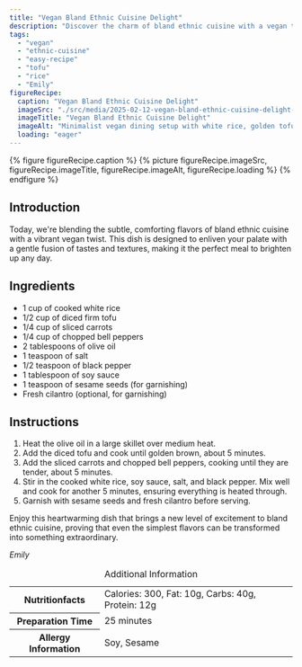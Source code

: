 ```yaml
---
title: "Vegan Bland Ethnic Cuisine Delight"
description: "Discover the charm of bland ethnic cuisine with a vegan twist. This simple yet delicious recipe combines tofu, vegetables, and rice, seasoned with soy and sesame for a warming meal."
tags:
  - "vegan"
  - "ethnic-cuisine"
  - "easy-recipe"
  - "tofu"
  - "rice"
  - "Emily"
figureRecipe: 
  caption: "Vegan Bland Ethnic Cuisine Delight"
  imageSrc: "./src/media/2025-02-12-vegan-bland-ethnic-cuisine-delight-6534.png"
  imageTitle: "Vegan Bland Ethnic Cuisine Delight"
  imageAlt: "Minimalist vegan dining setup with white rice, golden tofu, carrots, bell peppers, garnished with sesame seeds and cilantro, highlighted by natural light."
  loading: "eager"
---
```


{% figure figureRecipe.caption %}
{% picture figureRecipe.imageSrc, figureRecipe.imageTitle, figureRecipe.imageAlt, figureRecipe.loading %}
{% endfigure %}

## Introduction

Today, we're blending the subtle, comforting flavors of bland ethnic cuisine with a vibrant vegan twist. This dish is designed to enliven your palate with a gentle fusion of tastes and textures, making it the perfect meal to brighten up any day.

## Ingredients

- 1 cup of cooked white rice
- 1/2 cup of diced firm tofu
- 1/4 cup of sliced carrots
- 1/4 cup of chopped bell peppers
- 2 tablespoons of olive oil
- 1 teaspoon of salt
- 1/2 teaspoon of black pepper
- 1 tablespoon of soy sauce
- 1 teaspoon of sesame seeds (for garnishing)
- Fresh cilantro (optional, for garnishing)

## Instructions

1. Heat the olive oil in a large skillet over medium heat.
2. Add the diced tofu and cook until golden brown, about 5 minutes.
3. Add the sliced carrots and chopped bell peppers, cooking until they are tender, about 5 minutes.
4. Stir in the cooked white rice, soy sauce, salt, and black pepper. Mix well and cook for another 5 minutes, ensuring everything is heated through.
5. Garnish with sesame seeds and fresh cilantro before serving.

Enjoy this heartwarming dish that brings a new level of excitement to bland ethnic cuisine, proving that even the simplest flavors can be transformed into something extraordinary.

*Emily*

<table><caption class='sr-only'>Additional Information</caption><tr><th>Nutritionfacts</th><td>Calories: 300, Fat: 10g, Carbs: 40g, Protein: 12g&nbsp;</td></tr><tr><th>Preparation Time</th><td>25 minutes&nbsp;</td></tr><tr><th>Allergy Information</th><td>Soy, Sesame&nbsp;</td></tr></table>

